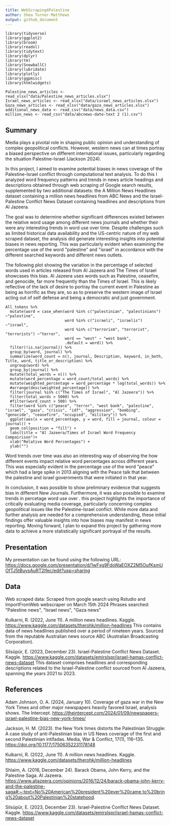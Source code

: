 ```yaml
---
title: WebScraping4Palestine
author: Shea Turner-Matthews
output: github_document
---
```

```{r load-packages, echo = FALSE}
library(tidyverse)
library(ggplot2)
library(broom)
library(readxl)
library(tidytext)
library(dplyr)
library(tm)
library(SnowballC)
library(lubridate)
library(plotly)
library(ggpmisc)
library(htmlwidgets)
```
```{r load-data, echo = FALSE}
Palestine_news_articles <- read_xlsx("data/Palestine_news_articles.xlsx")
Israel_news_articles <- read_xlsx("data/israel_news_articles.xlsx")
Gaza_news_articles <- read_xlsx("data/gaza_news_articles.xlsx")
additional_news_data <- read_csv("data/news_data.csv")
million_news <- read_csv("data/abcnews-date-text 2 (1).csv")
```

## Summary

Media plays a pivotal role in shaping public opinion and understanding of complex geopolitical conflicts. However, western news can at times portray a biased perspective on different international issues, particularly regarding the situation Palestine-Israel (Jackson 2024).

In this project, I aimed to examine potential biases in news coverage of the Palestine-Israel conflict through computational text analysis. To do this I analyzed word frequency patterns and trends in news article headings and descriptions obtained through web scraping of Google search results, supplemented by two additional datasets: the A Million News Headlines dataset containing a million news headlines from ABC News and the Israel-Palestine Conflict News Dataset containing headlines and descriptions from Al Jazeera.

The goal was to determine whether significant differences existed between the relative word usage among different news journals and whether their were any interesting trends in word use over time. Despite challenges such as limited historical data availability and the US-centric nature of my web scraped dataset, the analysis did generate interesting insights into potential biases in news reporting. This was particularly evident when examining the percentage use of the word "palestine" and "israel" in accordance with the different searched keywords and different news outlets.

The following plot showing the variation in the percentage of selected words used in articles released from Al Jazeera and The Times of Israel showcases this bias. Al Jazeera uses words such as Palestine, ceasefire, and genocide, far more frequently than the Times of Israel. This is likely reflective of the lack of desire to portray the current event in Palestine as being as horrific as they are, so as to preserve the western image of Israel acting out of self defense and being a democratic and just government. 

```{r important plot,  echo = FALSE}
All_tokens %>%
  mutate(word = case_when(word %in% c("palestinian", "palestinians") ~"palestine",
                          word %in% c("israeli", "israelis") ~"israel",
                          word %in% c("terrorism", "terrorist", "terrorists") ~"terror",
                          word == "west" ~ "west bank", 
                          .default = word)) %>% 
  filter(!is.na(journal)) %>% 
  group_by(word, journal) %>%
  summarize(word_count = n(), journal, Description, keyword, in_both, Title, word, title_or_description) %>%
  ungroup(word) %>% 
  group_by(journal) %>%
  mutate(total_words = n()) %>%
  mutate(word_percentage = word_count/total_words) %>%
  mutate(weighted_percentage = word_percentage * log(total_words)) %>%
  #arrange(desc(weighted_percentage)) %>% 
  filter(journal %in% c("The Times of Israel", "Al Jazeera")) %>% 
  filter(total_words > 5000) %>% 
  #filter(word_count > 500) %>% 
  filter(word %in% c("peace", "terror", "west bank", "palestine", "israel", "gaza", "crisis", "idf", "aggression", "bombing", "genocide", "ceasefire", "occupied", "military")) %>% 
  ggplot(aes(x = word_percentage, y = word, fill = journal, colour = journal)) +
  geom_col(position = "fill") +
  labs(title = "Al Jazeera/Times of Israel Word Frequency Compairison")+
  xlab("Relative Word Percentages") +
  ylab("")
```

Word trends over time was also an interesting way of observing the how different events impact relative word percentages across different years. This was especially evident in the percentage use of the word "peace" which had a large spike in 2013 aligning with the Peace talk that between the palestine and israel governments that were initiated in that year. 

In conclusion, it was possible to show preliminary evidence that suggests bias in different New Journals. Furthermore, it was also possible to examine trends in percetage word use over . this project highlights the importance of critically evaluating media coverage, particularly concerning complex geopolitical issues like the Palestine-Israel conflict. While more data and further analysis are needed for a comprehensive understanding, these initial findings offer valuable insights into how biases may manifest in news reporting. Moving forward, I plan to expand this project by gathering more data to achieve a more statistically significant portrayal of the results.


## Presentation

My presentation can be found using the following URL: https://docs.google.com/presentation/d/1wFxg9FdoWaEOXZ2M5OufKsmUOfTJ5tBuysAuRT2lfec/edit?usp=sharing 

## Data 

Web scraped data: Scraped from google search using Rstudio and ImportFromWeb webscraper on March 15th 2024
Phrases searched: "Palestine news", "Israel news", "Gaza news"

Kulkarni, R. (2022, June 11). A million news headlines. Kaggle. https://www.kaggle.com/datasets/therohk/million-headlines 
This contains data of news headlines published over a period of nineteen years. Sourced from the reputable Australian news source ABC (Australian Broadcasting Corporation).

Silsüpür, E. (2023, December 23). Israel-Palestine Conflict News Dataset. Kaggle. https://www.kaggle.com/datasets/emirslspr/israel-hamas-conflict-news-dataset 
This dataset comprises headlines and corresponding descriptions related to the Israel-Palestine conflict sourced from Al Jazeera, spanning the years 2021 to 2023. 

## References

Adam Johnson, O. A. (2024, January 10). Coverage of gaza war in the New York Times and other major newspapers heavily favored Israel, analysis shows. The Intercept. https://theintercept.com/2024/01/09/newspapers-israel-palestine-bias-new-york-times/ 

Jackson, H. M. (2023). the New York times distorts the Palestinian Struggle: A case study of anti-Palestinian bias in US News coverage of the first and second Palestinian intifadas. Media, War &amp; Conflict, 17(1), 116–135. https://doi.org/10.1177/17506352231178148 

Kulkarni, R. (2022, June 11). A million news headlines. Kaggle. https://www.kaggle.com/datasets/therohk/million-headlines 

Shlaim, A. (2016, December 24). Barack Obama, John Kerry, and the Palestine Saga. Al Jazeera. https://www.aljazeera.com/opinions/2016/12/24/barack-obama-john-kerry-and-the-palestine-saga#:~:text=No%20American%20president%20ever%20came,to%20bring%20about%20Palestinian%20statehood. 

Silsüpür, E. (2023, December 23). Israel-Palestine Conflict News Dataset. Kaggle. https://www.kaggle.com/datasets/emirslspr/israel-hamas-conflict-news-dataset
